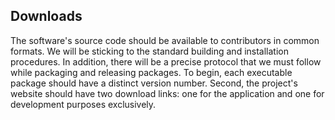 ## Downloads

The software's source code should be available to contributors in common formats.
We will be sticking to the standard building and installation procedures.
In addition, there will be a precise protocol that we must follow while packaging and releasing packages.
To begin, each executable package should have a distinct version number.
Second, the project's website should have two download links: one for the application and one for development purposes exclusively.
